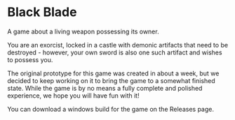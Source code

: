 # Black Blade
A game about a living weapon possessing its owner.

You are an exorcist, locked in a castle with demonic artifacts that need to be destroyed - however, your own sword is also one such artifact and wishes to possess you.

The original prototype for this game was created in about a week, but we decided to keep working on it to bring the game to a somewhat finished state.
While the game is by no means a fully complete and polished experience, we hope you will have fun with it! 

You can download a windows build for the game on the Releases page.
